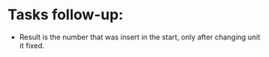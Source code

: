 # Tasks follow-up:

- Result is the number that was insert in the start, only after changing unit it fixed.